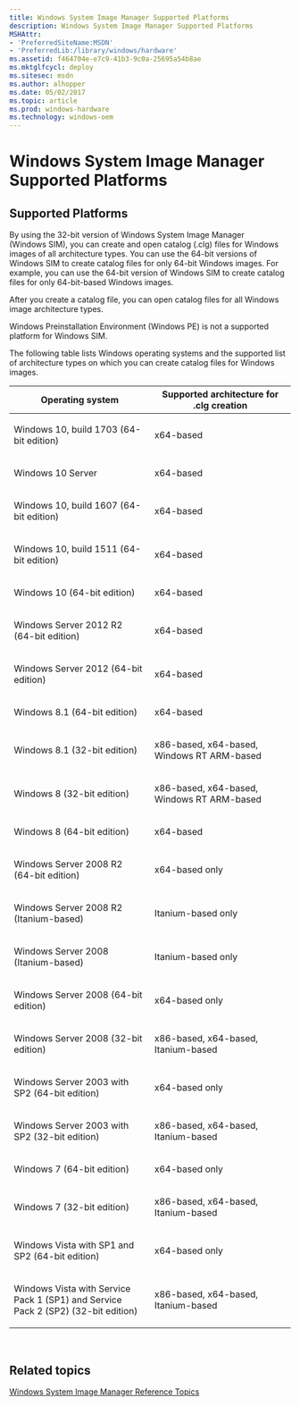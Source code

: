 ```yaml
---
title: Windows System Image Manager Supported Platforms
description: Windows System Image Manager Supported Platforms
MSHAttr:
- 'PreferredSiteName:MSDN'
- 'PreferredLib:/library/windows/hardware'
ms.assetid: f464704e-e7c9-41b3-9c0a-25695a54b8ae
ms.mktglfcycl: deploy
ms.sitesec: msdn
ms.author: alhopper
ms.date: 05/02/2017
ms.topic: article
ms.prod: windows-hardware
ms.technology: windows-oem
---
```


# Windows System Image Manager Supported Platforms


## <a href="" id="dtsp-simp"></a>Supported Platforms


By using the 32-bit version of Windows System Image Manager (Windows SIM), you can create and open catalog (.clg) files for Windows images of all architecture types. You can use the 64-bit versions of Windows SIM to create catalog files for only 64-bit Windows images. For example, you can use the 64-bit version of Windows SIM to create catalog files for only 64-bit-based Windows images.

After you create a catalog file, you can open catalog files for all Windows image architecture types.

Windows Preinstallation Environment (Windows PE) is not a supported platform for Windows SIM.

The following table lists Windows operating systems and the supported list of architecture types on which you can create catalog files for Windows images.

<table>
<colgroup>
<col width="50%" />
<col width="50%" />
</colgroup>
<thead>
<tr class="header">
<th>Operating system</th>
<th>Supported architecture for .clg creation</th>
</tr>
</thead>
<tbody><tr class="odd">
<td><p>Windows 10, build 1703  (64-bit edition)</p></td>
<td><p>x64-based</p></td>
</tr>
<tr class="even">
<td><p>Windows 10 Server </p></td>
<td><p>x64-based</p></td>
</tr>
<tr class="odd">
<td><p>Windows 10, build 1607 (64-bit edition)</p></td>
<td><p>x64-based</p></td>
</tr>
<tr class="even">
<td><p>Windows 10, build 1511  (64-bit edition)</p></td>
<td><p>x64-based</p></td>
</tr>
<tr class="odd">
<td><p>Windows 10 (64-bit edition)</p></td>
<td><p>x64-based</p></td>
</tr>
<tr class="even">
<td><p>Windows Server 2012 R2 (64-bit edition)</p></td>
<td><p>x64-based</p></td>
</tr>
<tr class="odd">
<td><p>Windows Server 2012 (64-bit edition)</p></td>
<td><p>x64-based</p></td>
</tr>
<tr class="even">
<td><p>Windows 8.1 (64-bit edition)</p></td>
<td><p>x64-based</p></td>
</tr>
<tr class="odd">
<td><p>Windows 8.1 (32-bit edition)</p></td>
<td><p>x86-based, x64-based, Windows RT ARM-based</p></td>
</tr>
<tr class="even">
<td><p>Windows 8 (32-bit edition)</p></td>
<td><p>x86-based, x64-based, Windows RT ARM-based</p></td>
</tr>
<tr class="odd">
<td><p>Windows 8 (64-bit edition)</p></td>
<td><p>x64-based</p></td>
</tr>
<tr class="even">
<td><p>Windows Server 2008 R2 (64-bit edition)</p></td>
<td><p>x64-based only</p></td>
</tr>
<tr class="odd">
<td><p>Windows Server 2008 R2 (Itanium-based)</p></td>
<td><p>Itanium-based only</p></td>
</tr>
<tr class="even">
<td><p>Windows Server 2008 (Itanium-based)</p></td>
<td><p>Itanium-based only</p></td>
</tr>
<tr class="odd">
<td><p>Windows Server 2008 (64-bit edition)</p></td>
<td><p>x64-based only</p></td>
</tr>
<tr class="even">
<td><p>Windows Server 2008 (32-bit edition)</p></td>
<td><p>x86-based, x64-based, Itanium-based</p></td>
</tr>
<tr class="odd">
<td><p>Windows Server 2003 with SP2 (64-bit edition)</p></td>
<td><p>x64-based only</p></td>
</tr>
<tr class="even">
<td><p>Windows Server 2003 with SP2 (32-bit edition)</p></td>
<td><p>x86-based, x64-based, Itanium-based</p></td>
</tr>
<tr class="odd">
<td><p>Windows 7 (64-bit edition)</p></td>
<td><p>x64-based only</p></td>
</tr>
<tr class="even">
<td><p>Windows 7 (32-bit edition)</p></td>
<td><p>x86-based, x64-based, Itanium-based</p></td>
</tr>
<tr class="odd">
<td><p>Windows Vista with SP1 and SP2 (64-bit edition)</p></td>
<td><p>x64-based only</p></td>
</tr>
<tr class="even">
<td><p>Windows Vista with Service Pack 1 (SP1) and Service Pack 2 (SP2) (32-bit edition)</p></td>
<td><p>x86-based, x64-based, Itanium-based</p></td>
</tr>
</tbody>
</table>

 

## Related topics


[Windows System Image Manager Reference Topics](windows-system-image-manager-technical-reference.md)

 

 








